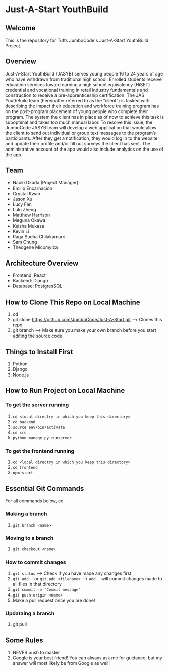 # Just-A-Start YouthBuild

## Welcome 
This is the repository for Tufts JumboCode's Just-A-Start YouthBuild Project.

## Overview
Just-A-Start YouthBuild (JASYB) serves young people 16 to 24 years of age who have withdrawn from traditional high school. Enrolled students receive education services toward earning a high school equivalency (HiSET) credential and vocational training in retail industry fundamentals and construction to receive a pre-apprenticeship certification. The JAS YouthBuild team (hereinafter referred to as the “client”) is tasked with describing the impact their education and workforce training program has on the post-program placement of young people who complete their program. The system the client has in place as of now to achieve this task is suboptimal and takes too much manual labor. To resolve this issue, the JumboCode JASYB team will develop a web application that would allow the client to send out individual or group text messages to the program’s participants. After they get a notification, they would log in to the website and update their profile and/or fill out surveys the client has sent. The administrative account of the app would also include analytics on the use of the app.

## Team
- Naoki Okada (Project Manager)
- Emilio Encarnacion
- Crystal Kwan
- Jason Xu
- Lucy Fan
- Lulu Zheng
- Matthew Harrison
- Meguna Okawa
- Keisha Mukasa
- Kevin Li
- Raga Sudha Chilakamarri
- Sam Chung
- Theogene Micomyiza

## Architecture Overview
- Frontend: React
- Backend: Django
- Database: PostgresSQL

## How to Clone This Repo on Local Machine
1. cd <local directry in which you want to keep this directory>
2. git clone https://github.com/JumboCode/Just-A-Start.git  --> Clones this repo
3. git branch <name of branch> --> Make sure you make your own branch before you start editing the source code

## Things to Install First
1. Python
2. Django
3. Node.js

## How to Run Project on Local Machine
### To get the server running
1. `cd <local directry in which you keep this directory>`
2. `cd backend`
3. `source env/bin/activate`
4. `cd src`
5. `python manage.py runserver`

### To get the frontend running
1. `cd <local directry in which you keep this directory>`
2. `cd frontend`
3. `npm start`

## Essential Git Commands
For all commands below, cd <local directly in which you want to keep this directory>
### Making a branch
1. `git branch <name>`

### Moving to a branch
1. `git checkout <name>`

### How to commit changes
1. `git status` --> Check if you have made any changes first
2. `git add .` or `git add <filename>` --> `add .` will commit changes made to all files in that directory
3. `git commit -m "Commit message"`
4. `git push origin <name>`
5. Make a pull request once you are done!

### Updataing a branch
1. git pull

## Some Rules
1. NEVER push to master
2. Google is your best friend! You can always ask me for guidance, but my answer will most likely be from Google as well!